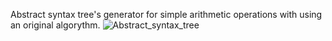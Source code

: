 Abstract syntax tree's generator for simple arithmetic operations with using an original algorythm.
![Abstract_syntax_tree](https://user-images.githubusercontent.com/45149849/92310031-22305a00-efb3-11ea-8ecf-bcf3039fe250.png)
